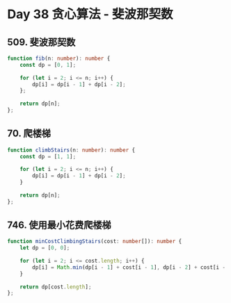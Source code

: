 # Day 38 贪心算法 - 斐波那契数

## 509\. 斐波那契数

```typescript
function fib(n: number): number {
	const dp = [0, 1];
	
	for (let i = 2; i <= n; i++) {
		dp[i] = dp[i - 1] + dp[i - 2];
	};
	
	return dp[n];
};
```

## 70\. 爬楼梯

```typescript
function climbStairs(n: number): number {
	const dp = [1, 1];
	
	for (let i = 2; i <= n; i++) {
		dp[i] = dp[i - 1] + dp[i - 2];
	}
	
	return dp[n];
};
```

## 746\. 使用最小花费爬楼梯

```typescript
function minCostClimbingStairs(cost: number[]): number {
	let dp = [0, 0];
	
	for (let i = 2; i <= cost.length; i++) {
		dp[i] = Math.min(dp[i - 1] + cost[i - 1], dp[i - 2] + cost[i - 2]);
	}
	
	return dp[cost.length];
};
```
